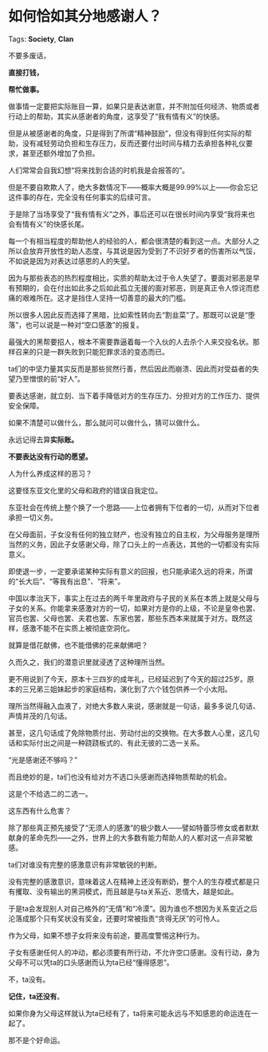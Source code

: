 # 如何恰如其分地感谢人？

Tags: **Society**, **Clan**

不要多废话，

**直接打钱，**

**帮忙做事。**

做事情一定要把实际账目一算，如果只是表达谢意，并不附加任何经济、物质或者行动上的帮助，其实从感谢者的角度，这享受了“我有情有义”的快感。

但是从被感谢者的角度，只是得到了所谓“精神鼓励”，但没有得到任何实际的帮助，没有减轻劳动负担和生存压力，反而还要付出时间与精力去承担各种礼仪要求，甚至还额外增加了负担。

人们常常会自我幻想“将来找到合适的时机我是会报答的”。

但是不要自欺欺人了，绝大多数情况下——概率大概是99.99%以上——你会忘记这件事的存在，完全没有任何事实的后续可言。

于是除了当场享受了“我有情有义”之外，事后还可以在很长时间内享受“我将来也会有情有义”的快感长尾。

每一个有相当程度的帮助他人的经验的人，都会很清楚的看到这一点。大部分人之所以会放弃开放性的助人态度，与其说是因为受到了不识好歹者的伤害所以气馁，不如说是因为对表达过感恩的人的失望。

因为与那些表态的热烈程度相比，实质的帮助太过于令人失望了。要面对邪恶是早有预期的，会在付出如此多之后如此孤立无援的面对邪恶，则是真正令人惊诧而悲痛的艰难所在。这才是挡住人坚持一切善意的最大的门槛。

所以很多人因此反而选择了黑暗，比如索性转向去“割韭菜”了。那既可以说是“堕落”，也可以说是一种对“空口感激”的报复。

最强大的黑帮要招人，根本不需要靠逼着每一个入伙的人去杀个人来交投名状。那样召来的只是一群失败到只能犯罪求活的变态而已。

ta们的中坚力量其实反而是那些贸然行善，然后因此而崩溃、因此而对受益者的失望乃至憎恨的前“好人”。

要表达感谢，就立刻、当下着手降低对方的生存压力、分担对方的工作压力、提供安全保障。

如果不清楚可以做什么，那么就问可以做什么，猜可以做什么。

永远记得去算**实际账。**

**不要表达没有行动的愿望。**

  


人为什么养成这样的恶习？

这要怪东亚文化里的父母和政府的错误自我定位。

东亚社会在传统上整个换了一个思路——上位者拥有下位者的一切，从而对下位者承担一切义务。

在父母面前，子女没有任何的独立财产，也没有独立的自主权，为父母服务是理所当然的义务，因此子女感谢父母，除了口头上的一点表达，其他的一切都没有实际意义。

即使退一步，一定要承诺某种实际有意义的回报，也只能承诺久远的将来，所谓的“长大后”、“等我有出息”、“将来”。

中国以孝治天下，事实上在过去的两千年里政府与子民的关系在本质上就是父母与子女的关系。你能拿来感激对方的一切，如果对方是你的上级，不论是皇帝也罢、官员也罢、父母也罢、夫君也罢、东家也罢，那些东西本来就属于对方。既然这样，感激不能不在实质上被彻底空洞化。

就算是借花献佛，也不能借佛的花来献佛吧？

久而久之，我们的潜意识里就浸透了这种理所当然。

更不用说到了今天，原本十三四岁的成年礼，已经延迟到了今天的超过25岁。原本的三兄弟三姐妹起步的家庭结构，演化到了六个钱包供养一个小太阳。

理所当然得融入血液了，对绝大多数人来说，感谢就是一句话，最多多说几句话、声情并茂的几句话。

甚至，这几句话成了免除物质付出、劳动付出的交换物。在大多数人心里，这几句话和实际付出之间是一种跷跷板式的、有此无彼的二选一关系。

“光是感谢还不够吗？”

而且绝妙的是，ta们也没有给对方不选口头感谢而选择物质帮助的机会。

这是个不给选二的二选一。

这东西有什么危害？

除了那些真正预先接受了“无须人的感激”的极少数人——譬如特蕾莎修女或者默默献身的革命先烈——之外，世界上的大多数有能力帮助人的人都对这一点非常敏感。

ta们对谁没有完整的感激意识有非常敏锐的判断。

没有完整的感激意识，意味着这人在精神上还没有断奶，整个人的生存模式都是只有攫取、没有输出的黑洞模式，而且越是与ta关系近、恩情大，越是如此。

于是ta会发现别人对自己格外的“无情”和“冷漠”。因为谁也不想因为关系变近之后沦落成那个只有奖状没有奖金，还要时常被指责“贪得无厌”的可怜人。

作为父母，如果不想子女将来没有前途，要高度警惕这种行为。

子女有感谢任何人的冲动，都必须要有所行动，不允许空口感谢。没有行动，身为父母不可以凭ta的口头感谢而认为ta已经“懂得感恩”。

不，ta没有。

**记住，ta还没有**。

如果你身为父母这样就认为ta已经有了，ta将来可能永远与不知感恩的命运连在一起了。

那不是个好命运。



